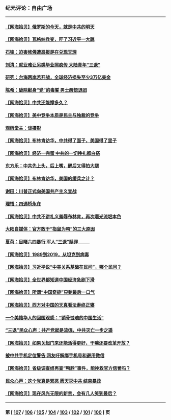 ### 纪元评论：自由广场
---
#### [【网海拾贝】俄罗斯的今天，就是中共的明天](../../pages/nsc993/n14023393.md) 
#### [【网海拾贝】瓦格纳兵变，吓了习近平一大跳](../../pages/nsc993/n14023012.md) 
#### [石铭：迫害修佛遭恶报是在兑现天理](../../pages/nsc993/n14022866.md) 
#### [刘清：就业难让另类毕业照疯传 大陆青年“三退”](../../pages/nsc993/n14022841.md) 
#### [研究：台海两岸若开战，全球经济损失至少3万亿美金](../../pages/nsc993/n14022824.md) 
#### [陈希：破除献身“党”的毒誓 男士醒悟退团](../../pages/nsc993/n14022289.md) 
#### [【网海拾贝】中共还能撑多久？](../../pages/nsc993/n14022287.md) 
#### [【网海拾贝】美中竞争本质是民主与独裁的竞争](../../pages/nsc993/n14022006.md) 
#### [观雨堂主：谈摄影](../../pages/nsc993/n14021981.md) 
#### [【网海拾贝】布林肯访华，中共得了面子，美国得了里子](../../pages/nsc993/n14021440.md) 
#### [【网海拾贝】经济一完蛋 中共的一切挣扎都白搭](../../pages/nsc993/n14021000.md) 
#### [东方乐：中共先上头，后上嘴，醒后又得拍大腿](../../pages/nsc993/n14021021.md) 
#### [【网海拾贝】布林肯访华，美国的缓兵之计？](../../pages/nsc993/n14020214.md) 
#### [谢田：川普正式向美国共产主义宣战](../../pages/nsc993/n14019485.md) 
#### [理悟：四通桥永在](../../pages/nsc993/n14019481.md) 
#### [【网海拾贝】中共不讲礼义羞辱布林肯，再次曝光流氓本色](../../pages/nsc993/n14019447.md) 
#### [大陆自媒体：官方敢于“指鼠为鸭”的三大原因](../../pages/nsc993/n14019433.md) 
#### [夏荷：目睹六四暴行 军人“三退”赎罪           ](../../pages/nsc993/n14018793.md) 
#### [【网海拾贝】1989到2019，从坦克到病毒](../../pages/nsc993/n14018767.md) 
#### [【网海拾贝】习近平说“中美关系基础在民间”，哪个民间？](../../pages/nsc993/n14018200.md) 
#### [【网海拾贝】全世界都知道中国经济急剧下滑](../../pages/nsc993/n14017985.md) 
#### [【网海拾贝】所谓“中国奇迹”只剩最后一口气](../../pages/nsc993/n14017268.md) 
#### [【网海拾贝】西方对中国的天真看法寿终正寝](../../pages/nsc993/n14016640.md) 
#### [一个美籍华人的回国观感：“销骨蚀魂的中国生活”](../../pages/nsc993/n14016665.md) 
#### [“三退”民众心声：共产党就是流氓，中共灭亡一步之遥](../../pages/nsc993/n14015858.md) 
#### [【网海拾贝】如果关起门来还能活得更好，干嘛还要改革开放？](../../pages/nsc993/n14015832.md) 
#### [被中共手机定位警告 网友吁解绑手机号和避用微信](../../pages/nsc993/n14015492.md) 
#### [【网海拾贝】省级调查组再查“鸭脖”事件，能挽救官方信誉吗？](../../pages/nsc993/n14015203.md) 
#### [民众心声：这个党真是邪恶 愿天灭中共 结束暴政](../../pages/nsc993/n14014251.md) 
#### [【网海拾贝】现在风光无限的新贵，会有几人笑到最后？](../../pages/nsc993/n14014484.md) 

---
#### 第 [ [107](./107.md) / [106](./106.md) / [105](./105.md) / [104](./104.md) / [103](./103.md) / [102](./102.md) / [101](./101.md) / [100](./100.md) ] 页
